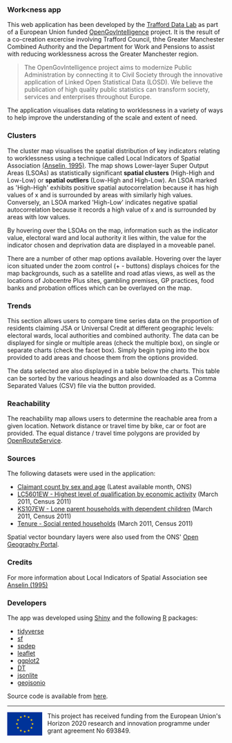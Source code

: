 
### Work<ness app

This web application has been developed by the [Trafford Data Lab](https://www.trafforddatalab.io/) as part of a European Union funded [OpenGovIntelligence](http://www.opengovintelligence.eu) project. It is the result of a co-creation excercise involving Trafford Council, thhe Greater Manchester Combined Authority and the Department for Work and Pensions to assist with reducing worklessness across the Greater Manchester region.

>The OpenGovIntelligence project aims to modernize Public Administration by connecting it to Civil Society through the innovative application of Linked Open Statistical Data (LOSD). We believe the publication of high quality public statistics can transform society, services and enterprises throughout Europe.

The application visualises data relating to worklessness in a variety of ways to help improve the understanding of the scale and extent of need.

### Clusters

The cluster map visualises the spatial distribution of key indicators relating to worklessness using a technique called Local Indicators of Spatial Association [(Anselin, 1995)](http://onlinelibrary.wiley.com/doi/10.1111/j.1538-4632.1995.tb00338.x/abstract). The map shows Lower-layer Super Output Areas (LSOAs) as statistically significant **spatial clusters** (High-High and Low-Low) or **spatial outliers** (Low-High and High-Low). An LSOA marked as 'High-High' exhibits positive spatial autocorrelation because it has high values of x and is surrounded by areas with similarly high values. Conversely, an LSOA marked 'High-Low' indicates negative spatial autocorrelation because it records a high value of x and is surrounded by areas with low values.

By hovering over the LSOAs on the map, information such as the indicator value, electoral ward and local authority it lies within, the value for the indicator chosen and deprivation data are displayed in a moveable panel.

There are a number of other map options available. Hovering over the layer icon situated under the zoom control (+ - buttons) displays choices for the map backgrounds, such as a satellite and road atlas views, as well as the locations of Jobcentre Plus sites, gambling premises, GP practices, food banks and probation offices which can be overlayed on the map.

### Trends

This section allows users to compare time series data on the proportion of residents claiming JSA or Universal Credit at different geographic levels: electoral wards, local authorities and combined authority. The data can be displayed for single or multiple areas (check the multiple box), on single or separate charts (check the facet box). Simply begin typing into the box provided to add areas and choose them from the options provided.

The data selected are also displayed in a table below the charts. This table can be sorted by the various headings and also downloaded as a Comma Separated Values (CSV) file via the button provided.

### Reachability

The reachability map allows users to determine the reachable area from a given location. Network distance or travel time by bike, car or foot are provided. The equal distance / travel time polygons are provided by [OpenRouteService](https://openrouteservice.org/).

### Sources

The following datasets were used in the application:

- [Claimant count by sex and age](https://www.nomisweb.co.uk/datasets/ucjsa) (Latest available month, ONS)
- [LC5601EW - Highest level of qualification by economic activity](https://www.nomisweb.co.uk/census/2011/lc5601ew) (March 2011, Census 2011)
- [KS107EW - Lone parent households with dependent children](https://www.nomisweb.co.uk/census/2011/KS107EW) (March 2011, Census 2011)
- [Tenure - Social rented households](https://www.nomisweb.co.uk/census/2011/ks402ew) (March 2011, Census 2011)

Spatial vector boundary layers were also used from the ONS' [Open Geography Portal](http://geoportal.statistics.gov.uk/).

### Credits
For more information about Local Indicators of Spatial Association see [Anselin (1995)](http://onlinelibrary.wiley.com/doi/10.1111/j.1538-4632.1995.tb00338.x/abstract)

### Developers

The app was developed using [Shiny](https://cran.r-project.org/web/packages/shiny/index.html) and the following [R](https://cran.r-project.org/) packages:

- [tidyverse](https://cran.r-project.org/web/packages/tidyverse/index.html)
- [sf](https://cran.r-project.org/web/packages/sf/index.html) 
- [spdep](https://cran.r-project.org/web/packages/spdep/index.html) 
- [leaflet](https://cran.r-project.org/web/packages/leaflet/index.html)
- [ggplot2](https://cran.r-project.org/web/packages/ggplot2/index.html)
- [DT](https://cran.r-project.org/web/packages/DT/index.html)
- [jsonlite](https://cran.r-project.org/web/packages/jsonlite/index.html)
- [geojsonio](https://cran.r-project.org/web/packages/geojsonio/index.html)

Source code is available from [here](https://github.com/traffordDataLab/projects/tree/master/opengovintelligence/apps/production/work%3Cness). 

---

<div class="svg_holder" style="float: left; margin-right: 12px;">
  <svg width="81" height="54">
  	<desc>European flag</desc>
  	<g transform="scale(0.1)">
  	<defs><g id="s"><g id="c"><path id="t" d="M0,0v1h0.5z" transform="translate(0,-1)rotate(18)"/><use xlink:href="#t" transform="scale(-1,1)"/></g><g id="a"><use xlink:href="#c" transform="rotate(72)"/><use xlink:href="#c" transform="rotate(144)"/></g><use xlink:href="#a" transform="scale(-1,1)"/></g></defs>
  	<rect fill="#039" width="810" height="540"/><g fill="#fc0" transform="scale(30)translate(13.5,9)"><use xlink:href="#s" y="-6"/><use xlink:href="#s" y="6"/><g id="l"><use xlink:href="#s" x="-6"/><use xlink:href="#s" transform="rotate(150)translate(0,6)rotate(66)"/><use xlink:href="#s" transform="rotate(120)translate(0,6)rotate(24)"/><use xlink:href="#s" transform="rotate(60)translate(0,6)rotate(12)"/><use xlink:href="#s" transform="rotate(30)translate(0,6)rotate(42)"/></g><use xlink:href="#l" transform="scale(-1,1)"/></g></g>
  </svg>
</div>
<p>This project has received funding from the European Union's Horizon 2020 research and innovation programme under grant agreement No 693849.</p>

